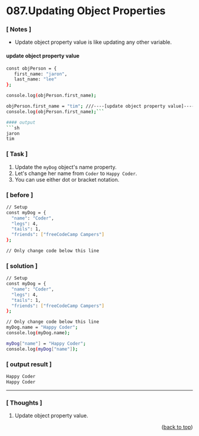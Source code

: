 <a name="topage"></a>

# 087.Updating Object Properties

### [ Notes ]
  * Update object property value is like updating any other variable.

#### update object property value

```sh
const objPerson = {
   first_name: "jaron",
   last_name: "lee"
};

console.log(objPerson.first_name);

objPerson.first_name = "tim"; ///----[update object property value]----
console.log(objPerson.first_name);```

#### output
```sh
jaron
tim
```

### [ Task ]
  1. Update the `myDog` object's name property.
  2. Let's change her name from `Coder` to `Happy Coder`.
  3. You can use either dot or bracket notation.

### [ before ]

```sh
// Setup
const myDog = {
  "name": "Coder",
  "legs": 4,
  "tails": 1,
  "friends": ["freeCodeCamp Campers"]
};

// Only change code below this line
```

### [ solution ]

```sh
// Setup
const myDog = {
  "name": "Coder",
  "legs": 4,
  "tails": 1,
  "friends": ["freeCodeCamp Campers"]
};

// Only change code below this line
myDog.name = "Happy Coder";
console.log(myDog.name);

myDog["name"] = "Happy Coder";
console.log(myDog["name"]);
```

### [ output result ]

```sh
Happy Coder
Happy Coder
```

-----

### [ Thoughts ]

  1. Update object property value.
  

<p align="right">(<a href="#topage">back to top</a>)</p>
<br/>
<br/>
